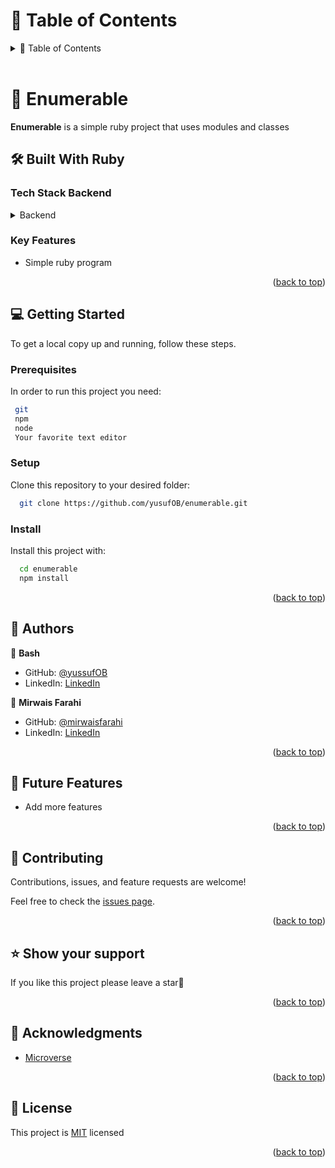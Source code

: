 <!-- TABLE OF CONTENTS -->

# 📗 Table of Contents

<details>
  <summary>📗 Table of Contents</summary>
  <ul>
    <li><a href="#-meal-app-">📖 Enumerable</a></li>
    <li><a href="#-built-with-">🛠 Built With</a>Ruby</li>
    <li><a href="#-getting-started-">💻 Getting Started</a></li>
    <li><a href="#-authors-">👥 Authors </a></li>
    <li><a href="#-contributing-">🤝 Contributing</a></li>
    <li><a href="#️-show-your-support-">⭐️ Show your support </a></li>
    <li><a href="#-acknowledgments-">🙏 Acknowledgments </a></li>
    <li><a href="#-license-">📝 License</a></li>
  </ul>
</details>

<br>

<!-- PROJECT DESCRIPTION -->

# 📖 Enumerable <a name="about-project"></a>

**Enumerable** is a simple ruby project that uses modules and classes

## 🛠 Built With <a name="built-with">Ruby</a>

### Tech Stack <a name="tech-stack">Backend</a>

<details>
<summary>Backend</summary>
  <ul>
    <li><a href="https://www.postgresql.org/">Ruby</a></li>
  </ul>
</details>

<!-- Features -->

### Key Features <a name="key-features"></a>

- Simple ruby program

<p align="right">(<a href="#readme-top">back to top</a>)</p>

<!-- GETTING STARTED -->

## 💻 Getting Started <a name="getting-started"></a>

To get a local copy up and running, follow these steps.

### Prerequisites

In order to run this project you need:

```sh
 git
 npm
 node
 Your favorite text editor
```

### Setup

Clone this repository to your desired folder:

```sh
  git clone https://github.com/yusufOB/enumerable.git
```

### Install

Install this project with:

```sh
  cd enumerable
  npm install
```

<p align="right">(<a href="#readme-top">back to top</a>)</p>

<!-- AUTHORS -->

## 👥 Authors <a name="authors"></a>

👤 **Bash**

- GitHub: [@yussufOB](https://github.com/yussufOB)
- LinkedIn: [LinkedIn](https://www.linkedin.com/in/yussuf-bashir)

👤 **Mirwais Farahi**

- GitHub: [@mirwaisfarahi](https://github.com/mirwaisfarahi)
- LinkedIn: [LinkedIn](https://www.linkedin.com/in/Mirwais-farahi)

<p align="right">(<a href="#readme-top">back to top</a>)</p>

<!-- FUTURE FEATURES -->

## 🔭 Future Features <a name="future-features"></a>

- Add more features

<p align="right">(<a href="#readme-top">back to top</a>)</p>

<!-- CONTRIBUTING -->

## 🤝 Contributing <a name="contributing"></a>

Contributions, issues, and feature requests are welcome!

Feel free to check the [issues page](../../issues/).

<p align="right">(<a href="#readme-top">back to top</a>)</p>

<!-- SUPPORT -->

## ⭐️ Show your support <a name="support"></a>

If you like this project please leave a star🤩

<p align="right">(<a href="#readme-top">back to top</a>)</p>

<!-- ACKNOWLEDGEMENTS -->

## 🙏 Acknowledgments <a name="acknowledgements"></a>

- [Microverse](https://www.microverse.org/)

<p align="right">(<a href="#readme-top">back to top</a>)</p>

<!-- LICENSE -->

## 📝 License <a name="license"></a>

This project is [MIT](./MIT.md) licensed
<p align="right">(<a href="#readme-top">back to top</a>)</p>

